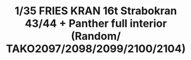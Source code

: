 ---
layout: product
title: "1/35 FRIES KRAN 16t Strabokran 43/44 + Panther full interior (Random/ TAKO2097/2098/2099/2100/2104)"
price: "10500" 
desc: "Maketa"
img_path: "/assets/img/TAKO2108.jpg"
brand: "N/A"
available: false
special_offer: false
new: false
soon: false
cat: "010000"
subcat: "010200"
subsubcat: "0N/A"
sifra: "TAKO2108"
popular: false
---
